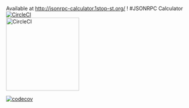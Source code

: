 Available at http://jsonrpc-calculator.1stop-st.org/ !
#JSONRPC Calculator
[![CircleCI](https://circleci.com/gh/1stop-st/jsonrpc-calculator.svg?style=svg)](https://circleci.com/gh/1stop-st/jsonrpc-calculator)  
[<img alt="CircleCI" src="https://storage.googleapis.com/frame-static/circleci.png" width=200>](https://circleci.com/)

[![codecov](https://codecov.io/gh/1stop-st/jsonrpc-calculator/branch/master/graph/badge.svg)](https://codecov.io/gh/1stop-st/jsonrpc-calculator)
